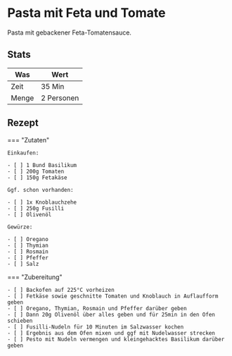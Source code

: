 # Pasta mit Feta und Tomate

Pasta mit gebackener Feta-Tomatensauce.

## Stats

| Was   | Wert        |
|-------|-------------|
| Zeit  | 35 Min      |
| Menge | 2 Personen |

## Rezept

=== "Zutaten"

    Einkaufen:
    
    - [ ] 1 Bund Basilikum
    - [ ] 200g Tomaten
    - [ ] 150g Fetakäse

    Ggf. schon vorhanden:

    - [ ] 1x Knoblauchzehe
    - [ ] 250g Fusilli
    - [ ] Olivenöl

    Gewürze:

    - [ ] Oregano
    - [ ] Thymian
    - [ ] Rosmain
    - [ ] Pfeffer
    - [ ] Salz

=== "Zubereitung"

    - [ ] Backofen auf 225°C vorheizen
    - [ ] Fetkäse sowie geschnitte Tomaten und Knoblauch in Auflaufform geben
    - [ ] Oregano, Thymian, Rosmain und Pfeffer darüber geben
    - [ ] Dann 20g Olivenöl über alles geben und für 25min in den Ofen schieben
    - [ ] Fusilli-Nudeln für 10 Minuten im Salzwasser kochen
    - [ ] Ergebnis aus dem Ofen mixen und ggf mit Nudelwasser strecken
    - [ ] Pesto mit Nudeln vermengen und kleingehacktes Basilikum darüber geben

